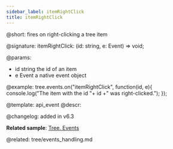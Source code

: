 ```yaml
---
sidebar_label: itemRightClick
title: itemRightClick
---          
```


@short: fires on right-clicking a tree item

@signature: itemRightClick: (id: string, e: Event) => void;

<!-- в d.ts any-->

@params:
- id	string		the id of an item
- e		Event		a native event object

@example:
tree.events.on("itemRightClick", function(id, e){
    console.log("The item with the id "+ id +" was right-clicked.");
});

@template: api_event
@descr:

@changelog: added in v6.3

**Related sample**: [Tree. Events](https://snippet.dhtmlx.com/vux1ye9g)

@related: tree/events_handling.md